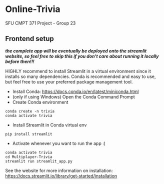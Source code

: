 # Online-Trivia
SFU CMPT 371 Project - Group 23

## Frontend setup
***the complete app will be eventually be deployed onto the streamlit website, so feel free to skip this if you don't care about running it locally before then!!!***

HIGHLY recommend to install Streamlit in a virtual environment since it installs so many dependencies. Conda is recommended and easy to use, but feel free to use your preferred package management tool.

- Install Conda: https://docs.conda.io/en/latest/miniconda.html
- (only if using Windows) Open the Conda Command Prompt
- Create Conda environment
```
conda create -n trivia
conda activate trivia
```
- Install Streamlit in Conda virtual env

```
pip install streamlit
```
- Activate whenever you want to run the app :)
```
conda activate trivia
cd Multiplayer-Trivia
streamlit run streamlit_app.py
```

See the website for more information on installation: https://docs.streamlit.io/library/get-started/installation
